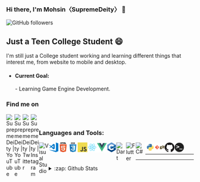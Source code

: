 ### Hi there, I'm Mohsin〈SupremeDeity〉 👋
![GitHub followers](https://img.shields.io/github/followers/SupremeDeity?label=Follow%20Me&logo=github&style=for-the-badge)

## Just a Teen College Student :smile:
I'm still just a College student working and learning different things that interest me, from website to mobile and desktop.

- <h4>Current Goal:</h4> - Learning Game Engine Development.

### Find me on
[<img align="left" alt="SupremeDeity | YouTube" width="22px" src="https://cdn.jsdelivr.net/npm/simple-icons@v3/icons/facebook.svg">](https://www.facebook.com/udamnkilledme)
[<img align="left" alt="SupremeDeity | YouTube" width="22px" src="https://cdn.jsdelivr.net/npm/simple-icons@v3/icons/youtube.svg">](https://www.youtube.com/channel/UC9iDLYpoLX8aGyvlljRwQnA)
[<img align="left" alt="SupremeDeity | Twitter" width="22px" src="https://cdn.jsdelivr.net/npm/simple-icons@v3/icons/twitter.svg" />](https://twitter.com/Whisker26154370)
[<img align="left" alt="SupremeDeity | Instagram" width="22px" src="https://cdn.jsdelivr.net/npm/simple-icons@v3/icons/instagram.svg" />](https://www.instagram.com/udamnkilledme/)
<br />
### Languages and Tools:

[<img align="left" alt="Visual Studio" width="26px" src="https://cdn.jsdelivr.net/npm/simple-icons@v3/icons/visualstudio.svg" />][webdevplaylist]
[<img align="left" alt="Visual Studio Code" width="26px" src="https://raw.githubusercontent.com/github/explore/80688e429a7d4ef2fca1e82350fe8e3517d3494d/topics/visual-studio-code/visual-studio-code.png" />][webdevplaylist]
[<img align="left" alt="HTML5" width="26px" src="https://raw.githubusercontent.com/github/explore/80688e429a7d4ef2fca1e82350fe8e3517d3494d/topics/html/html.png" />][webdevplaylist]
[<img align="left" alt="CSS3" width="26px" src="https://raw.githubusercontent.com/github/explore/80688e429a7d4ef2fca1e82350fe8e3517d3494d/topics/css/css.png" />][cssplaylist]
[<img align="left" alt="JavaScript" width="26px" src="https://raw.githubusercontent.com/github/explore/80688e429a7d4ef2fca1e82350fe8e3517d3494d/topics/javascript/javascript.png" />][jsplaylist]
[<img align="left" alt="React" width="26px" src="https://raw.githubusercontent.com/github/explore/80688e429a7d4ef2fca1e82350fe8e3517d3494d/topics/react/react.png" />][reactplaylist]
[<img align="left" alt="Vue" width="26px" src="https://raw.githubusercontent.com/github/explore/80688e429a7d4ef2fca1e82350fe8e3517d3494d/topics/vue/vue.png" />][webdevplaylist]
[<img align="left" alt="C++" width="26px" src="https://raw.githubusercontent.com/github/explore/80688e429a7d4ef2fca1e82350fe8e3517d3494d/topics/cpp/cpp.png" />][cssplaylist]
[<img align="left" alt="Dart" width="26px" src="https://cdn.jsdelivr.net/npm/simple-icons@v3/icons/dart.svg" />][cssplaylist]
[<img align="left" alt="Flutter" width="26px" src="https://avatars1.githubusercontent.com/u/14101776?s=200&v=4" />][cssplaylist]
[<img align="left" alt="C#" width="26px" src="https://cdn.jsdelivr.net/npm/simple-icons@v3/icons/csharp.svg" />][cssplaylist]
[<img align="left" alt="Python" width="26px" src="https://raw.githubusercontent.com/github/explore/80688e429a7d4ef2fca1e82350fe8e3517d3494d/topics/python/python.png" />][cssplaylist]
[<img align="left" alt="Git" width="26px" src="https://raw.githubusercontent.com/github/explore/80688e429a7d4ef2fca1e82350fe8e3517d3494d/topics/git/git.png" />][webdevplaylist]
[<img align="left" alt="GitHub" width="26px" src="https://raw.githubusercontent.com/github/explore/78df643247d429f6cc873026c0622819ad797942/topics/github/github.png" />][webdevplaylist]
[<img align="left" alt="Terminal" width="26px" src="https://raw.githubusercontent.com/github/explore/80688e429a7d4ef2fca1e82350fe8e3517d3494d/topics/terminal/terminal.png" />][webdevplaylist]
<br />

---
<!--START_SECTION:activity-->
---
<details>
  <summary>:zap: Github Stats</summary>
  <img align="left" alt="SupremeDeity's Github Stats" src="https://github-readme-stats.supremedeity.vercel.app/api?username=SupremeDeity&show_icons=true&hide_border=true" />
</details>

[website]: https://codeSTACKr.com
[twitter]: https://twitter.com/codeSTACKr
[youtube]: https://youtube.com/codeSTACKr
[instagram]: https://instagram.com/codeSTACKr
[linkedin]: https://linkedin.com/in/codeSTACKr
[webdevplaylist]: https://www.youtube.com/playlist?list=PLkwxH9e_vrAJ0WbEsFA9W3I1W-g_BTsbt
[jsplaylist]: https://www.youtube.com/playlist?list=PLkwxH9e_vrALRJKu7wfXby3MKeflhTu6B
[cssplaylist]: https://www.youtube.com/playlist?list=PLkwxH9e_vrALSdvZuEh6gqQdmDoDIoqz4
[reactplaylist]: https://www.youtube.com/playlist?list=PLkwxH9e_vrAK4TdffpxKY3QGyHCpxFcQ0
